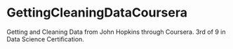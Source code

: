 # GettingCleaningDataCoursera
Getting and Cleaning Data from John Hopkins through Coursera. 3rd of 9 in Data Science Certification.
